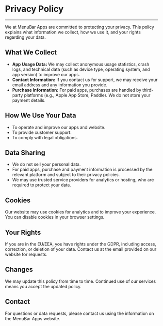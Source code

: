 # Privacy Policy

---

We at MenuBar Apps are committed to protecting your privacy. This policy explains what information we collect, how we use it, and your rights regarding your data.

## What We Collect

- **App Usage Data:** We may collect anonymous usage statistics, crash logs, and technical data (such as device type, operating system, and app version) to improve our apps.
- **Contact Information:** If you contact us for support, we may receive your email address and any information you provide.
- **Purchase Information:** For paid apps, purchases are handled by third-party platforms (e.g., Apple App Store, Paddle). We do not store your payment details.

## How We Use Your Data

- To operate and improve our apps and website.
- To provide customer support.
- To comply with legal obligations.

## Data Sharing

- We do not sell your personal data.
- For paid apps, purchase and payment information is processed by the relevant platform and subject to their privacy policies.
- We may use trusted service providers for analytics or hosting, who are required to protect your data.

## Cookies

Our website may use cookies for analytics and to improve your experience. You can disable cookies in your browser settings.

## Your Rights

If you are in the EU/EEA, you have rights under the GDPR, including access, correction, or deletion of your data. Contact us at the email provided on our website for requests.

## Changes

We may update this policy from time to time. Continued use of our services means you accept the updated policy.

## Contact

For questions or data requests, please contact us using the information on the MenuBar Apps website.
